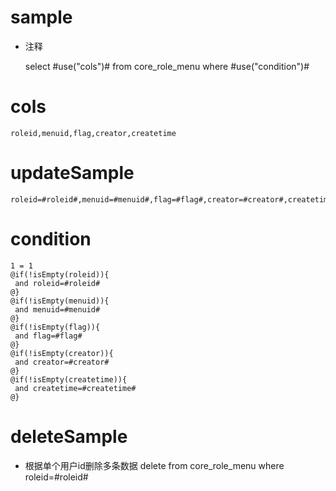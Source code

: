 sample
===
* 注释

	select #use("cols")# from core_role_menu  where  #use("condition")#

cols
===
	roleid,menuid,flag,creator,createtime

updateSample
===
	
	roleid=#roleid#,menuid=#menuid#,flag=#flag#,creator=#creator#,createtime=#createtime#

condition
===

	1 = 1  
	@if(!isEmpty(roleid)){
	 and roleid=#roleid#
	@}
	@if(!isEmpty(menuid)){
	 and menuid=#menuid#
	@}
	@if(!isEmpty(flag)){
	 and flag=#flag#
	@}
	@if(!isEmpty(creator)){
	 and creator=#creator#
	@}
	@if(!isEmpty(createtime)){
	 and createtime=#createtime#
	@}
	
deleteSample
===
* 根据单个用户id删除多条数据
delete from core_role_menu where roleid=#roleid#
	